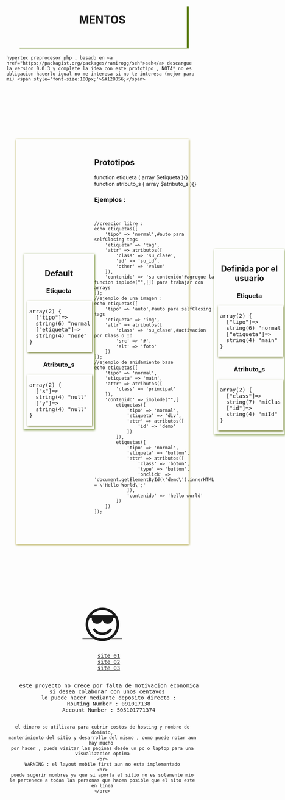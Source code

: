 <h1 style='width:80%;height:70px;padding:20px;text-align:center;box-shadow: 5px 2px 1px #577909;margin:0 auto;'>MENTOS</h1><p style="width:70%;margin: 20px auto;">
    
    hypertex preprocesor php , basado en <a href="https://packagist.org/packages/ramirogg/seh">seh</a> descargue la version 0.0.3 y complete la idea con este prototipo , NOTA* no es obligacion hacerlo igual no me interesa si no te interesa (mejor para mi) <span style='font-size:100px;'>&#128056;</span>
</p><div 
    style='width:90%;
    margin:150px auto;
    padding:20px;
    box-shadow: 1px 2px 5px #978909;
    box-sizing:border-box;
    display:flex;
    justify-content:space-between;
    align-items:center;
'><section style='width:40%;padding:10px;box-shadow: 1px 2px 5px #577909;position:relative;'><h2 style='text-align:center;'>Default</h2><h3 style='text-align:center;'>Etiqueta</h3><div style='width:160px;padding:5px;box-shadow: 1px 2px 5px #576606;margin: auto;'><pre>array(2) {
  ["tipo"]=>
  string(6) "normal"
  ["etiqueta"]=>
  string(4) "none"
}
</pre></div><h3 style='text-align:center;'>Atributo_s</h3><div style='width:160px;padding:5px;box-shadow: 1px 2px 5px #576606;margin: auto;'><pre>array(2) {
  ["x"]=>
  string(4) "null"
  ["y"]=>
  string(4) "null"
}
</pre></div></section><div>
<h2>Prototipos</h2>
    function etiqueta ( array $etiqueta ){}<br>
    function atributo_s ( array $atributo_s ){}
<h3>Ejemplos :</h3>
<p><pre>

    //creacion libre :
    echo etiquetas([
        'tipo' => 'normal',#auto para selfClosing tags
        'etiqueta' => 'tag',
        'attr' => atributos([
            'class' => 'su_clase',
            'id' => 'su_id',
            'other' => 'value'
        ]),
        'contenido' => 'su contenido'#agregue la funcion implode("",[]) para trabajar con arrays
    ]);
    //ejemplo de una imagen :
    echo etiquetas([
        'tipo' => 'auto',#auto para selfClosing tags
        'etiqueta' => 'img',
        'attr' => atributos([
            'class' => 'su_clase',#activacion por Class o Id
            'src' => '#',
            'alt' => 'foto'
        ])
    ]);
    //ejemplo de anidamiento base
    echo etiquetas([
        'tipo' => 'normal',
        'etiqueta' => 'main',
        'attr' => atributos([
            'class' => 'principal'
        ]),
        'contenido' => implode("",[
            etiquetas([
                'tipo' => 'normal',
                'etiqueta' => 'div',
                'attr' => atributos([
                    'id' => 'demo'
                ])
            ]),
            etiquetas([
                'tipo' => 'normal',
                'etiqueta' => 'button',
                'attr' => atributos([
                    'class' => 'boton',
                    'type' => 'button',
                    'onclick' => 'document.getElementById(\'demo\').innerHTML = \'Hello World\';'
                ]),
                'contenido' => 'hello world'
            ])
        ])
    ]);

</pre></p>
</div><section style='width:40%;padding:10px;box-shadow: 1px 2px 5px #577909;position:relative;'><h2 style='text-align:center;'>Definida por el usuario</h2><h3 style='text-align:center;'>Etiqueta</h3><div style='width:160px;padding:5px;box-shadow: 1px 2px 5px #576606;margin: auto;'><pre>array(2) {
  ["tipo"]=>
  string(6) "normal"
  ["etiqueta"]=>
  string(4) "main"
}
</pre></div><h3 style='text-align:center;'>Atributo_s</h3><div style='width:160px;padding:5px;box-shadow: 1px 2px 5px #576606;margin: auto;'><pre>array(2) {
  ["class"]=>
  string(7) "miClase"
  ["id"]=>
  string(4) "miId"
}
</pre></div></section></div>
<footer style="width:100%;text-align:center;">
    <a href="https://www.instagram.com/ramiroseh/"><span style='font-size:100px;'>&#128526;</span></a>
    <br>
    <pre>
    <a href="https://soypadawan.me">site 01</a>
    <a href="https://piezas4websites.com">site 02</a>
    <a href="https://pchssp.com">site 03</a>
    </pre>
    <pre>
    este proyecto no crece por falta de motivacion economica
    si desea colaborar con unos centavos 
    lo puede hacer mediante deposito directo :
    Routing Number : 091017138
    Account Number : 505101771374
    
    el dinero se utilizara para cubrir costos de hosting y nombre de dominio,
    mantenimiento del sitio y desarrollo del mismo , como puede notar aun hay mucho 
    por hacer , puede visitar las paginas desde un pc o laptop para una visualizacion optima
    <br>
    WARNING : el layout mobile first aun no esta implementado
    <br>
    puede sugerir nombres ya que si aporta el sitio no es solamente mio
    le pertenece a todas las personas que hacen posible que el sito este en linea
    </pre>
</footer>
